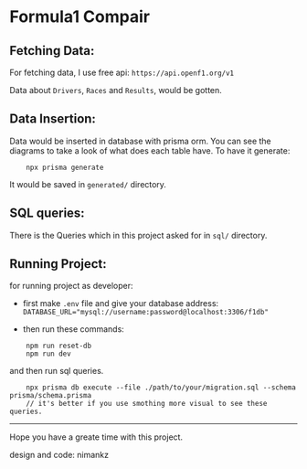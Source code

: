 # Formula1 Compair

## Fetching Data:
For fetching data, I use free api:
`https://api.openf1.org/v1`

Data about `Drivers`, `Races` and `Results`, would be gotten.

## Data Insertion:
Data would be inserted in database with prisma orm.
You can see the diagrams to take a look of what does each table have.
To have it generate:
```npm
    npx prisma generate
```
It would be saved in `generated/` directory.


## SQL queries:
There is the Queries which in this project asked for in `sql/` directory.


## Running Project:

for running project as developer:
- first make `.env` file and give your database address:
    `DATABASE_URL="mysql://username:password@localhost:3306/f1db"`


- then run these commands:
```npm
    npm run reset-db
    npm run dev
```

and then run sql queries.
```npm
    npx prisma db execute --file ./path/to/your/migration.sql --schema prisma/schema.prisma
    // it's better if you use smothing more visual to see these queries.
```

---

Hope you have a greate time with this project.

design and code: nimankz


